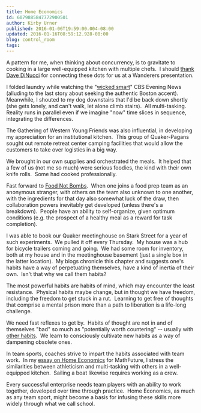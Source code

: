 ```yaml
---
title: Home Economics
id: 6079885847772900501
author: Kirby Urner
published: 2016-01-06T19:59:00.004-08:00
updated: 2016-01-16T08:59:12.928-08:00
blog: control_room
tags: 
---
```


A pattern for me, when thinking about concurrency, is to gravitate to cooking in a large well-equipped kitchen with multiple chefs.  I should [thank Dave DiNucci](http://worldgame.blogspot.com/2015/08/concurrency-again.html) for connecting these dots for us at a Wanderers presentation.

I folded laundry while watching the "[wicked smart](https://youtu.be/hIdsjNGCGz4)" CBS Evening News (alluding to the last story about seeking the authentic Boston accent).  Meanwhile, I shouted to my dog downstairs that I'd be back down shortly (she gets lonely, and can't walk, let alone climb stairs).  All multi-tasking.  Reality runs in parallel even if we imagine "now" time slices in sequence, integrating the differences.

The Gathering of Western Young Friends was also influential, in developing my appreciation for an institutional kitchen.  This group of Quaker-Pagans sought out remote retreat center camping facilities that would allow the customers to take over logistics in a big way.

We brought in our own supplies and orchestrated the meals.  It helped that a few of us (not me so much) were serious foodies, the kind with their own knife rolls.  Some had cooked professionally.

Fast forward to [Food Not Bombs](http://controlroom.blogspot.com/2012/10/portlandia-skits.html).  When one joins a food prep team as an anonymous stranger, with others on the team also unknown to one another, with the ingredients for that day also somewhat luck of the draw, then collaboration powers inevitably get developed (unless there's a breakdown).  People have an ability to self-organize, given optimum conditions (e.g. the prospect of a healthy meal as a reward for task completion).

I was able to book our Quaker meetinghouse on Stark Street for a year of such experiments.  We pulled it off every Thursday.  My house was a hub for bicycle trailers coming and going.  We had some room for inventory, both at my house and in the meetinghouse basement (just a single box in the latter location).  My blogs chronicle this chapter and suggests one's habits have a way of perpetuating themselves, have a kind of inertia of their own.  Isn't that why we call them habits?

The most powerful habits are habits of mind, which may encounter the least resistance.  Physical habits maybe change, but in thought we have freedom, including the freedom to get stuck in a rut.  Learning to get free of thoughts that comprise a mental prison more than a path to liberation is a life-long challenge.

We need fast reflexes to get by.  Habits of thought are not in and of themselves "bad" so much as "potentially worth countering" -- usually with [other habits](http://controlroom.blogspot.com/2009/06/cooking-show.html).  We learn to consciously cultivate new habits as a way of dampening obsolete ones.

In team sports, coaches strive to impart the habits associated with team work.  In my [essay on Home Economics](http://bit.ly/1O5VpoB) for MathFuture, I stress the similarities between athleticism and multi-tasking with others in a well-equipped kitchen.  Sailing a boat likewise requires working as a crew.

Every successful enterprise needs team players with an ability to work together, developed over time through practice.  Home Economics, as much as any team sport, might become a basis for infusing these skills more widely through what we call school.

[](https://www.flickr.com/photos/kirbyurner/24358385386/in/dateposted-public/)